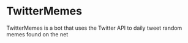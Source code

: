 # TwitterMemes
TwitterMemes is a bot that uses the Twitter API to daily tweet random memes found on the net
